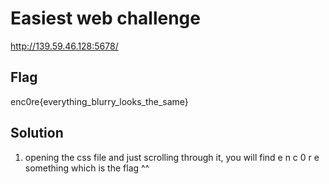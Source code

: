 # Easiest web challenge
http://139.59.46.128:5678/

## Flag
enc0re{everything_blurry_looks_the_same}

## Solution
1. opening the css file and just scrolling through it, you will find e n c 0 r e something which is the flag ^^
